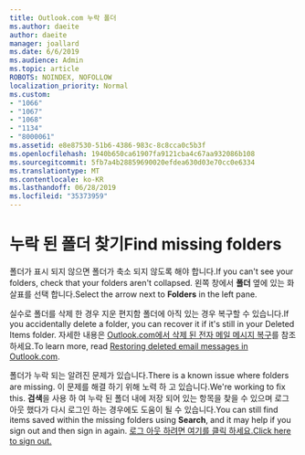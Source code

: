 ```yaml
---
title: Outlook.com 누락 폴더
ms.author: daeite
author: daeite
manager: joallard
ms.date: 6/6/2019
ms.audience: Admin
ms.topic: article
ROBOTS: NOINDEX, NOFOLLOW
localization_priority: Normal
ms.custom:
- "1066"
- "1067"
- "1068"
- "1134"
- "8000061"
ms.assetid: e8e87530-51b6-4386-983c-8c8cca0c5b3f
ms.openlocfilehash: 1940b650ca61907fa9121cba4c67aa932086b108
ms.sourcegitcommit: 5fb7a4b28859690020efdea630d03e70cc0e6334
ms.translationtype: MT
ms.contentlocale: ko-KR
ms.lasthandoff: 06/28/2019
ms.locfileid: "35373959"
---
```

# <a name="find-missing-folders"></a><span data-ttu-id="79650-102">누락 된 폴더 찾기</span><span class="sxs-lookup"><span data-stu-id="79650-102">Find missing folders</span></span>

<span data-ttu-id="79650-103">폴더가 표시 되지 않으면 폴더가 축소 되지 않도록 해야 합니다.</span><span class="sxs-lookup"><span data-stu-id="79650-103">If you can't see your folders, check that your folders aren't collapsed.</span></span> <span data-ttu-id="79650-104">왼쪽 창에서 **폴더** 옆에 있는 화살표를 선택 합니다.</span><span class="sxs-lookup"><span data-stu-id="79650-104">Select the arrow next to **Folders** in the left pane.</span></span>
  
<span data-ttu-id="79650-105">실수로 폴더를 삭제 한 경우 지운 편지함 폴더에 아직 있는 경우 복구할 수 있습니다.</span><span class="sxs-lookup"><span data-stu-id="79650-105">If you accidentally delete a folder, you can recover it if it's still in your Deleted Items folder.</span></span> <span data-ttu-id="79650-106">자세한 내용은 [Outlook.com에서 삭제 된 전자 메일 메시지 복구](https://support.office.com/article/cf06ab1b-ae0b-418c-a4d9-4e895f83ed50)를 참조 하세요.</span><span class="sxs-lookup"><span data-stu-id="79650-106">To learn more, read [Restoring deleted email messages in Outlook.com](https://support.office.com/article/cf06ab1b-ae0b-418c-a4d9-4e895f83ed50).</span></span>
  
<span data-ttu-id="79650-107">폴더가 누락 되는 알려진 문제가 있습니다.</span><span class="sxs-lookup"><span data-stu-id="79650-107">There is a known issue where folders are missing.</span></span> <span data-ttu-id="79650-108">이 문제를 해결 하기 위해 노력 하 고 있습니다.</span><span class="sxs-lookup"><span data-stu-id="79650-108">We're working to fix this.</span></span> <span data-ttu-id="79650-109">**검색**을 사용 하 여 누락 된 폴더 내에 저장 되어 있는 항목을 찾을 수 있으며 로그 아웃 했다가 다시 로그인 하는 경우에도 도움이 될 수 있습니다.</span><span class="sxs-lookup"><span data-stu-id="79650-109">You can still find items saved within the missing folders using **Search**, and it may help if you sign out and then sign in again.</span></span> [<span data-ttu-id="79650-110">로그 아웃 하려면 여기를 클릭 하세요.</span><span class="sxs-lookup"><span data-stu-id="79650-110">Click here to sign out.</span></span>](https://login.live.com/logout.srf)
